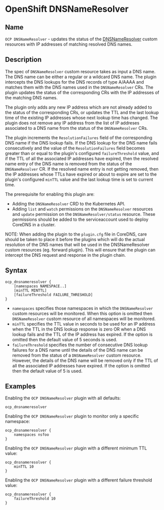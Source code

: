 # OpenShift DNSNameResolver

## Name

`OCP DNSNameResolver` - updates the status of the [DNSNameResolver](https://github.com/openshift/api/blob/master/network/v1alpha1/types_dnsnameresolver.go)
custom resources with IP addresses of matching resolved DNS names.

## Description

The spec of `DNSNameResolver` custom resource takes as input a DNS name. The DNS name can be either a regular or a wildcard DNS name. The plugin intercepts
the DNS lookups for the DNS records of type A/AAAA and matches them with the DNS names used in the `DNSNameResolver` CRs. The plugin updates the status of the
corresponding CRs with the IP addresses of the matching DNS names.

The plugin only adds any new IP address which are not already added to the status of the corresponding CRs, or updates the TTL and the last lookup time of
the existing IP addresses whose next lookup time has changed. The plugin does not remove any IP address from the list of IP addreses associated to a DNS
name from the status of the `DNSNameResolver` CRs. 

The plugin increments the `ResolutionFailures` field of the corresponding DNS name if the DNS lookup fails. If the DNS lookup for the DNS name fails
consecutively and the value of the `ResolutionFailures` field becomes greater than or equal to the plugin's configured `failureThreshold` value, and
if the TTL of all the associated IP addresses have expired, then the resolved name entry of the DNS name is removed from the status of the `DNSNameResolver`
CR. If the resolved name entry is not getting removed, then the IP addresses whose TTLs have expired or about to expire are set to the  plugin's configured
`minTTL` value and the last lookup time is set to current time.

The prerequisite for enabling this plugin are:
- Adding the `DNSNameResolver` CRD to the Kubernetes API.
- Adding `list` and `watch` permissions on the `DNSNameResolver` resources and `update` permission on the `DNSNameResolver/status` resource. These
permissions should be added to the serviceaccount used to deploy CoreDNS in a cluster.

NOTE: When adding the plugin to the `plugin.cfg` file in CoreDNS, care should be taken to place it before the plugins which will do the actual resolution of
the DNS names that will be used in the DNSNameResolver custom resources (eg. forward plugin). This will ensure that the plugin can intercept the DNS request
and response in the plugin chain.

## Syntax

```
ocp_dnsnameresolver {
    [namespaces NAMESPACE..]
    [minTTL MINTTL]
    [failureThreshold FAILURE_THRESHOLD]
}
```

- `namespaces` specifies those namespaces in which the `DNSNameResolver` custom resources will be monitored. When this option is omitted then `DNSNameResolver`
custom resource of all namespaces will be monitored.
- `minTTL` specifies the TTL value in seconds to be used for an IP address when the TTL in the DNS lookup response is zero OR when a DNS lookup fails and the
TTL of the IP address has expired. If the option is omitted then the default value of 5 seconds is used.
- `failureThreshold` specifies the number of consecutive DNS lookup failures for a DNS name until the details of the DNS name can be removed from the status
of a `DNSNameResolver` custom resource. However, the details of the DNS name will be removed only if the TTL of all the associated IP addresses have expired.
If the option is omitted then the default value of 5 is used.

## Examples

Enabling the `OCP DNSNameResolver` plugin with all defaults:

```
ocp_dnsnameresolver
```

Enabling the `OCP DNSNameResolver` plugin to monitor only a specific namespace:

```
ocp_dnsnameresolver {
    namespaces nsfoo
}
```

Enabling the `OCP DNSNameResolver` plugin with a different minimum TTL value:

```
ocp_dnsnameresolver {
    minTTL 10
}
```

Enabling the `OCP DNSNameResolver` plugin with a different failure threshold value:

```
ocp_dnsnameresolver {
    failureThreshold 10
}
```